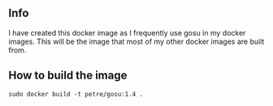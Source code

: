 ## Info ##
I have created this docker image as I frequently use gosu in my docker images.
This will be the image that most of my other docker images are built from.

## How to build the image ##
```
sudo docker build -t petre/gosu:1.4 .
```
